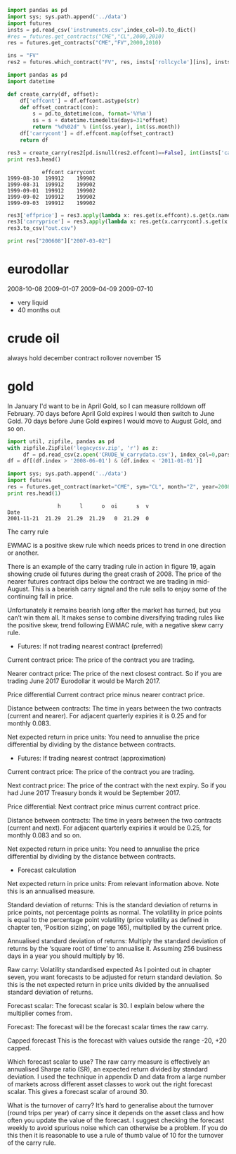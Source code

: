 
```python
import pandas as pd
import sys; sys.path.append('../data')
import futures    
insts = pd.read_csv('instruments.csv',index_col=0).to_dict()
#res = futures.get_contracts("CME","CL",2000,2010)
res = futures.get_contracts("CME","FV",2000,2010)
```

```python
ins = "FV"
res2 = futures.which_contract("FV", res, insts['rollcycle'][ins], insts['rolloffset'][ins], insts['expiration'][ins])
```


```python
import pandas as pd
import datetime

def create_carry(df, offset):
    df['effcont'] = df.effcont.astype(str)
    def offset_contract(con):
    	s = pd.to_datetime(con, format='%Y%m')
    	ss = s + datetime.timedelta(days=31*offset)
    	return "%d%02d" % (int(ss.year), int(ss.month)) 
    df['carrycont'] = df.effcont.map(offset_contract)
    return df

res3 = create_carry(res2[pd.isnull(res2.effcont)==False], int(insts['carryoffset'][ins]))
print res3.head()
```

```text
           effcont carrycont
1999-08-30  199912    199902
1999-08-31  199912    199902
1999-09-01  199912    199902
1999-09-02  199912    199902
1999-09-03  199912    199902
```

```python
res3['effprice'] = res3.apply(lambda x: res.get(x.effcont).s.get(x.name) if x.effcont in res else np.nan,axis=1)
res3['carryprice'] = res3.apply(lambda x: res.get(x.carrycont).s.get(x.name) if x.carrycont in res else np.nan,axis=1)
res3.to_csv("out.csv")
```


```python
print res["200608"]["2007-03-02"]
```







eurodollar
===================
2008-10-08
2009-01-07
2009-04-09
2009-07-10

* very liquid
* 40 months out

crude oil
===============
always hold december contract
rollover november 15

gold
========
In January I'd want to be in April Gold, so I can measure rolldown off
February. 70 days before April Gold expires I would then switch to
June Gold. 70 days before June Gold expires I would move to August
Gold, and so on.



```python
import util, zipfile, pandas as pd
with zipfile.ZipFile('legacycsv.zip', 'r') as z:
     df = pd.read_csv(z.open('CRUDE_W_carrydata.csv'), index_col=0,parse_dates=True )
df = df[(df.index > '2008-06-01') & (df.index < '2011-01-01')]
```

```python
import sys; sys.path.append('../data')
import futures
res = futures.get_contract(market="CME", sym="CL", month="Z", year=2008)
print res.head(1)
```

```text
                h      l      o  oi      s  v
Date                                         
2001-11-21  21.29  21.29  21.29   0  21.29  0
```










The carry rule

EWMAC is a positive skew rule which needs prices to trend in one
direction or another.

There is an example of the carry trading rule in action in figure 19,
again showing crude oil futures during the great crash of 2008. The
price of the nearer futures contract dips below the contract we are
trading in mid-August.  This is a bearish carry signal and the rule
sells to enjoy some of the continuing fall in price.

Unfortunately it remains bearish long after the market has turned, but
you can’t win them all. It makes sense to combine diversifying trading
rules like the positive skew, trend following EWMAC rule, with a
negative skew carry rule.

* Futures: If not trading nearest contract (preferred)

Current contract price: The price of the contract you are trading.

Nearer contract price: The price of the next closest contract. So if
you are trading June 2017 Eurodollar it would be March 2017.

Price differential Current contract price minus nearer contract price.

Distance between contracts: The time in years between the two contracts
(current and nearer). For adjacent quarterly expiries it is 0.25 and
for monthly 0.083.

Net expected return in price units: You need to annualise the price
differential by dividing by the distance between contracts.

* Futures: If trading nearest contract (approximation)

Current contract price: The price of the contract you are trading.

Next contract price: The price of the contract with the next expiry. So
if you had June 2017 Treasury bonds it would be September 2017.

Price differential: Next contract price minus current contract price.

Distance between contracts: The time in years between the two contracts
(current and next). For adjacent quarterly expiries it would be 0.25,
for monthly 0.083 and so on.

Net expected return in price units: You need to annualise the price
differential by dividing by the distance between contracts.

* Forecast calculation

Net expected return in price units: From relevant information
above. Note this is an annualised measure.

Standard deviation of returns: This is the standard deviation of
returns in price points, not percentage points as normal. The
volatility in price points is equal to the percentage point volatility
(price volatility as defined in chapter ten, ‘Position sizing’, on
page 165), multiplied by the current price.

Annualised standard deviation of returns: Multiply the standard
deviation of returns by the ‘square root of time’ to annualise
it. Assuming 256 business days in a year you should multiply by 16.

Raw carry: Volatility standardised expected As I pointed out in
chapter seven, you want forecasts to be adjusted for return standard
deviation. So this is the net expected return in price units divided
by the annualised standard deviation of returns.

Forecast scalar: The forecast scalar is 30. I explain below where the
multiplier comes from.

Forecast: The forecast will be the forecast scalar times the raw
carry.

Capped forecast This is the forecast with values outside the range
-20, +20 capped.
 
Which forecast scalar to use?
The raw carry measure is effectively an annualised Sharpe ratio (SR),
an expected return divided by standard deviation. I used the technique
in appendix D and data from a large number of markets across different
asset classes to work out the right forecast scalar. This gives a
forecast scalar of around 30.

What is the turnover of carry?
It’s hard to generalise about the turnover (round trips per year) of
carry since it depends on the asset class and how often you update the
value of the forecast. I suggest checking the forecast weekly to avoid
spurious noise which can otherwise be a problem. If you do this then
it is reasonable to use a rule of thumb value of 10 for the turnover
of the carry rule.
 
 

